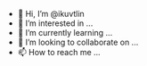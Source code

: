 - 👋 Hi, I’m @ikuvtlin
- 👀 I’m interested in ...
- 🌱 I’m currently learning ...
- 💞️ I’m looking to collaborate on ...
- 📫 How to reach me ...

<!---
ikuvtlin/ikuvtlin is a ✨ special ✨ repository because its `README.md` (this file) appears on your GitHub profile.
You can click the Preview link to take a look at your changes.
--->
